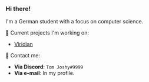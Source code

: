 ### Hi there!

I'm a German student with a focus on computer science.


🚧 Current projects I'm working on:

  - [Viridian](https://github.com/Viridian-Studios)



💬 Contact me:

  - **Via Discord**: `Tom Joshy#9999`
  - **Via e-mail**: In my profile.
